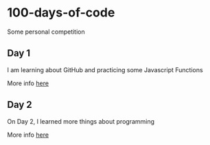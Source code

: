 # 100-days-of-code
Some personal competition

## Day 1
I am learning about GitHub and practicing some Javascript Functions

More info [here](Day1/Day1.md)

## Day 2
On Day 2, I learned more things about programming

More info [here](Day2/Day2.md)
